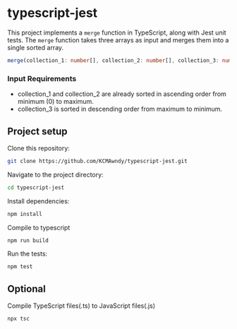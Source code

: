 # typescript-jest

This project implements a `merge` function in TypeScript, along with Jest unit tests. The `merge` function takes three arrays as input and merges them into a single sorted array.

```typescript
merge(collection_1: number[], collection_2: number[], collection_3: number[]): number[]
```
### Input Requirements
* collection_1 and collection_2 are already sorted in ascending order from minimum (0) to maximum.
* collection_3 is sorted in descending order from maximum to minimum.


## Project setup

Clone this repository:
```bash
git clone https://github.com/KCMAwndy/typescript-jest.git
```

Navigate to the project directory:
```bash
cd typescript-jest
```

Install dependencies:
```bash
npm install
```

Compile to typescript
```bash
npm run build
```

Run the tests:
```bash
npm test
```

## Optional

Compile TypeScript files(.ts) to JavaScript files(.js) 
```bash
npx tsc
```
